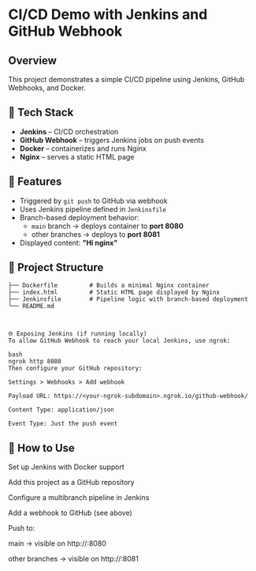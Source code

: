 # CI/CD Demo with Jenkins and GitHub Webhook

## Overview
This project demonstrates a simple CI/CD pipeline using Jenkins, GitHub Webhooks, and Docker.

## 🧱 Tech Stack

- **Jenkins** – CI/CD orchestration
- **GitHub Webhook** – triggers Jenkins jobs on push events
- **Docker** – containerizes and runs Nginx
- **Nginx** – serves a static HTML page

## 🚀 Features

- Triggered by `git push` to GitHub via webhook
- Uses Jenkins pipeline defined in `Jenkinsfile`
- Branch-based deployment behavior:
  - `main` branch → deploys container to **port 8080**
  - other branches → deploys to **port 8081**
- Displayed content: **"Hi nginx"**

## 📁 Project Structure

```text
├── Dockerfile         # Builds a minimal Nginx container
├── index.html         # Static HTML page displayed by Nginx
├── Jenkinsfile        # Pipeline logic with branch-based deployment
└── README.md



🌐 Exposing Jenkins (if running locally)
To allow GitHub Webhook to reach your local Jenkins, use ngrok:

bash
ngrok http 8080
Then configure your GitHub repository:

Settings > Webhooks > Add webhook

Payload URL: https://<your-ngrok-subdomain>.ngrok.io/github-webhook/

Content Type: application/json

Event Type: Just the push event
```

## 📝 How to Use
Set up Jenkins with Docker support

Add this project as a GitHub repository

Configure a multibranch pipeline in Jenkins

Add a webhook to GitHub (see above)

Push to:

main → visible on http://<your-ip>:8080

other branches → visible on http://<your-ip>:8081
